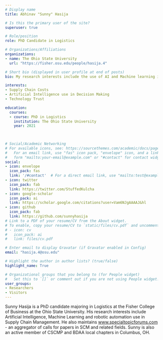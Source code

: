 ```yaml
---
# Display name
title: Abhinav "Sunny" Hasija

# Is this the primary user of the site?
superuser: true

# Role/position
role: PhD Candidate in Logistics

# Organizations/Affiliations
organizations:
- name: The Ohio State University
  url: "https://fisher.osu.edu/people/hasija.4"

# Short bio (displayed in user profile at end of posts)
bio: My research interests include the use of AI and Machine learning in Supply Chain Decision Making.

interests:
- Supply Chain Costs
- Artificial Intelligence use in Decision Making
- Technology Trust

education:
  courses:
  - course: PhD in Logistics
    institution: The Ohio State University
    year: 2021
 
 

# Social/Academic Networking
# For available icons, see: https://sourcethemes.com/academic/docs/page-builder/#icons
#   For an email link, use "fas" icon pack, "envelope" icon, and a link in the
#   form "mailto:your-email@example.com" or "#contact" for contact widget.
social:
- icon: envelope
  icon_pack: fas
  link: '/#contact'  # For a direct email link, use "mailto:test@example.org".
- icon: twitter
  icon_pack: fab
  link: https://twitter.com/StuffedKulcha
- icon: google-scholar
  icon_pack: ai
  link: https://scholar.google.com/citations?user=Vam6NJgAAAAJ&hl
- icon: github
  icon_pack: fab
  link: https://github.com/sunnyhasija
# Link to a PDF of your resume/CV from the About widget.
# To enable, copy your resume/CV to `static/files/cv.pdf` and uncomment the lines below.
# - icon: cv
#   icon_pack: ai
#   link: files/cv.pdf

# Enter email to display Gravatar (if Gravatar enabled in Config)
email: "hasija.4@osu.edu"

# Highlight the author in author lists? (true/false)
highlight_name: True

# Organizational groups that you belong to (for People widget)
#   Set this to `[]` or comment out if you are not using People widget.
user_groups:
- Researchers
- Visitors
---
```


Sunny Hasija is a PhD candidate majoring in Logistics at the Fisher College of Business at the Ohio State University. His research interests include Artificial Intelligence, Machine Learning and robotic automation use in Supply Chain Management. He also maintains www.specialtopicforums.com - an aggregator of calls for papers in SCM and related fields. Sunny is also an active member of CSCMP and BDAA local chapters in Columbus, OH. 
